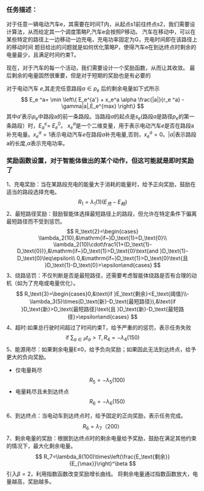  ### 任务描述：
  对于任意一辆电动汽车e，其需要在时间T内，从起点s1前往终点s2，我们需要设计算法，从而给定其一个调度策略P,汽车e会按照P移动。
   汽车在移动中，可以在某些特定的路径上一边移动一边充电，充电功率固定为G，充电时间即在该路径上的移动时间
   题目给出的问题就是如何优化策略P，使得汽车e在到达终点时剩余的电量最少，且满足时间约束T。

   现在，对于汽车的每一个活动，我们需要设计一个奖励函数，从而让其收敛。
   最后剩余的电量固然很重要，但是对于短期的奖励也是有必要的

   对于电动汽车 _e_,其走完任意路段$a\in p_e$ 后的剩余电量如下式所示
   $$
   E_e ^a= \min \left\{ E_e^{a'} + x_e^a \alpha \frac{|a|}{r_e ^a} - \gamma|a|,E_e^{max} \right\}
   $$
   其中$a'$表示$p_e$中路段a的前一条路段。当路段$a$的起点是$s_e$(路段$a$是路径$p_e$的第一条路段）时，$E_a^e$= $E_e^0$。
   $x_e^a$是一个二维变量，用于表示电动汽车$e$是否在路段a补充电量。$x_e^a=1$表示电动汽车$e$在路段$a$补充电量,否则，$x_e^a=0$。$|a|$表示路段a的长度,$\alpha$表示充电功率。




### 奖励函数设置，对于智能体做出的某个动作，但这可能就是即时奖励了

1、充电奖励：当在某路段充电的能量大于消耗的能量时，给予正向奖励，鼓励在适当的路段选择充电。
$$R_1 = \lambda_1(1) (E_{充} -E_{耗})$$
2、最短路径奖励：鼓励智能体选择最短路径上的路段，但允许在特定条件下偏离最短路径而不受到惩罚。
$$
R_\text{2}=\begin{cases}
\lambda_2(10),&\mathrm{if~}D_\text{1}=D_\text{0}\\
\lambda_2(10)\cdot\frac1{1+(D_\text{1}-D_\text{0})},&\mathrm{if~}D_\text{1}>D_\text{0}\text{and }D_\text{1}-D_\text{0}\leq\epsilon\\
0,&\mathrm{if~}D_\text{1}>D_\text{0}\text{且 }D_\text{1}-D_\text{0}>\epsilon\end{cases}
$$
3、绕路惩罚：不仅判断是否是最短路径，还需要考虑智能体绕路是否有合理的动机（如为了充电或电量优化）。
$$
R_\text{3}=\begin{cases}0,&\text{if }E_\text{剩余}<E_\text{阈值}\\-\lambda_3(5)\times(D_\text{新}-D_\text{最短路径}),&\text{if }D_\text{新}>D_\text{最短路径}\text{且 }D_\text{新}-D_\text{最短路径}>\epsilon\end{cases}
$$
4、超时:如果总行驶时间超过了时间约束T，给予严重的的惩罚，表示任务失败
$$
\mathrm{if~} \sum_{a \in P} t_a > T,R_4 =- \lambda_4(150)
$$
5、能源用尽：如果剩余电量E≤0，给予负向奖励；如果因此无法到达终点，给予更大的负向奖励。
* 仅电量耗尽
$$
R_5  = -\lambda_5(100)
$$
* 电量耗尽且未到达终点
$$
R_6 =-\lambda_6(150)
$$

6、到达终点：当电动车到达终点时，给予固定的正向奖励，表示任务完成。
$$R_6 =\lambda_7（200）$$
7、剩余电量的奖励：根据到达终点时的剩余电量给予奖励，鼓励在满足其他约束的情况下，最大化剩余电量。
$$
R_7=\lambda_8(100)\times\left(\frac{E_\text{剩余}}{E_{\max}}\right)^\beta 
$$
引入$\beta=2$，利用指数函数改变奖励增长曲线。
将剩余电量通过指数函数放大，电量越高，奖励越多。
